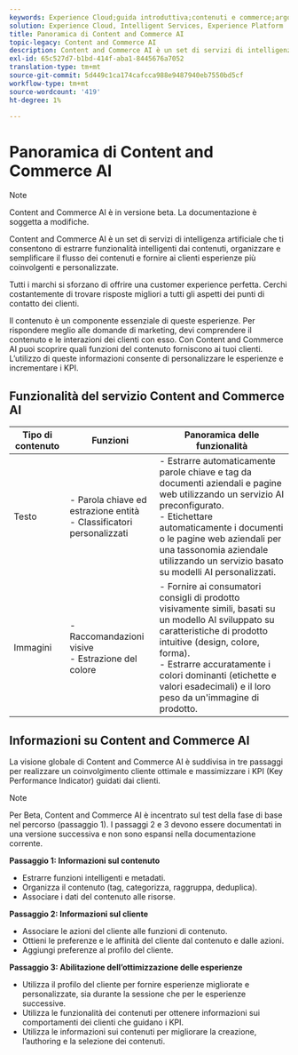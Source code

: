 ```yaml
---
keywords: Experience Cloud;guida introduttiva;contenuti e commerce;argomenti comuni;servizi intelligenti;ccai
solution: Experience Cloud, Intelligent Services, Experience Platform
title: Panoramica di Content and Commerce AI
topic-legacy: Content and Commerce AI
description: Content and Commerce AI è un set di servizi di intelligenza artificiale che ti consente di estrarre funzionalità intelligenti dai contenuti, organizzare, semplificare il flusso dei contenuti e fornire ai clienti esperienze più coinvolgenti e personalizzate.
exl-id: 65c527d7-b1bd-414f-aba1-8445676a7052
translation-type: tm+mt
source-git-commit: 5d449c1ca174cafcca988e9487940eb7550bd5cf
workflow-type: tm+mt
source-wordcount: '419'
ht-degree: 1%

---
```


# Panoramica di Content and Commerce AI

>[!NOTE]
>
>Content and Commerce AI è in versione beta. La documentazione è soggetta a modifiche.

Content and Commerce AI è un set di servizi di intelligenza artificiale che ti consentono di estrarre funzionalità intelligenti dai contenuti, organizzare e semplificare il flusso dei contenuti e fornire ai clienti esperienze più coinvolgenti e personalizzate.

Tutti i marchi si sforzano di offrire una customer experience perfetta. Cerchi costantemente di trovare risposte migliori a tutti gli aspetti dei punti di contatto dei clienti.

Il contenuto è un componente essenziale di queste esperienze. Per rispondere meglio alle domande di marketing, devi comprendere il contenuto e le interazioni dei clienti con esso. Con Content and Commerce AI puoi scoprire quali funzioni del contenuto forniscono ai tuoi clienti. L’utilizzo di queste informazioni consente di personalizzare le esperienze e incrementare i KPI.

## Funzionalità del servizio Content and Commerce AI

| Tipo di contenuto | Funzioni | Panoramica delle funzionalità |
| --- | --- | --- |
| Testo | - Parola chiave ed estrazione entità <br>- Classificatori personalizzati | - Estrarre automaticamente parole chiave e tag da documenti aziendali e pagine web utilizzando un servizio AI preconfigurato. <br> - Etichettare automaticamente i documenti o le pagine web aziendali per una tassonomia aziendale utilizzando un servizio basato su modelli AI personalizzati. |
| Immagini | - Raccomandazioni visive <br> - Estrazione del colore | - Fornire ai consumatori consigli di prodotto visivamente simili, basati su un modello AI sviluppato su caratteristiche di prodotto intuitive (design, colore, forma). <br> - Estrarre accuratamente i colori dominanti (etichette e valori esadecimali) e il loro peso da un&#39;immagine di prodotto. |

## Informazioni su Content and Commerce AI

La visione globale di Content and Commerce AI è suddivisa in tre passaggi per realizzare un coinvolgimento cliente ottimale e massimizzare i KPI (Key Performance Indicator) guidati dai clienti.

>[!NOTE]
>
>Per Beta, Content and Commerce AI è incentrato sul test della fase di base nel percorso (passaggio 1). I passaggi 2 e 3 devono essere documentati in una versione successiva e non sono espansi nella documentazione corrente.

**Passaggio 1: Informazioni sul contenuto**
- Estrarre funzioni intelligenti e metadati.
- Organizza il contenuto (tag, categorizza, raggruppa, deduplica).
- Associare i dati del contenuto alle risorse.

**Passaggio 2: Informazioni sul cliente**
- Associare le azioni del cliente alle funzioni di contenuto.
- Ottieni le preferenze e le affinità del cliente dal contenuto e dalle azioni.
- Aggiungi preferenze al profilo del cliente.

**Passaggio 3: Abilitazione dell’ottimizzazione delle esperienze**
- Utilizza il profilo del cliente per fornire esperienze migliorate e personalizzate, sia durante la sessione che per le esperienze successive.
- Utilizza le funzionalità dei contenuti per ottenere informazioni sui comportamenti dei clienti che guidano i KPI.
- Utilizza le informazioni sui contenuti per migliorare la creazione, l’authoring e la selezione dei contenuti.
